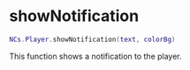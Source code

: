 # showNotification

```lua
NCs.Player.showNotification(text, colorBg)
```

This function shows a notification to the player.